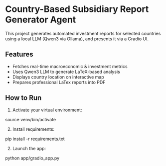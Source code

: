 # Country-Based Subsidiary Report Generator Agent

This project generates automated investment reports for selected countries using a local LLM (Qwen3 via Ollama), and presents it via a Gradio UI.

## Features

- Fetches real-time macroeconomic & investment metrics 
- Uses Qwen3 LLM to generate LaTeX-based analysis
- Displays country location on interactive map
- Prepares professional LaTex reports into PDF

## How to Run

1. Activate your virtual environment: 

source venv/bin/activate


2. Install requirements:

pip install -r requirements.txt


2. Launch the app:

python app/gradio_app.py

